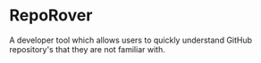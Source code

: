 # RepoRover

A developer tool which allows users to quickly understand GitHub repository's that they are not familiar with.
